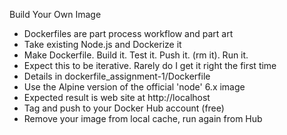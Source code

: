 Build Your Own Image

* Dockerfiles are part process workflow and part art
* Take existing Node.js and Dockerize it
* Make Dockerfile. Build it. Test it. Push it. (rm it). Run it.
* Expect this to be iterative. Rarely do I get it right the first time
* Details in dockerfile_assignment-1/Dockerfile
* Use the Alpine version of the official 'node' 6.x image
* Expected result is web site at http://localhost
* Tag and push to your Docker Hub account (free)
* Remove your image from local cache, run again from Hub
